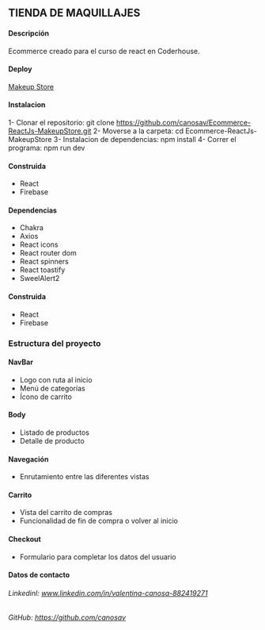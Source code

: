 ## TIENDA DE MAQUILLAJES

#### Descripción
Ecommerce creado para el curso de react en Coderhouse.

#### Deploy

[Makeup Store](https://ecommerce-react-js-makeup-store.vercel.app/)

#### Instalacion
1- Clonar el repositorio: git clone https://github.com/canosav/Ecommerce-ReactJs-MakeupStore.git
2- Moverse a la carpeta: cd Ecommerce-ReactJs-MakeupStore
3- Instalacion de dependencias: npm install 
4- Correr el programa: npm run dev

#### Construida
- React
- Firebase

#### Dependencias

- Chakra
- Axios
- React icons
- React router dom
- React spinners
- React toastify
- SweelAlert2

#### Construida
- React
- Firebase

### Estructura del proyecto
#### NavBar
- Logo con ruta al inicio 
- Menú de categorías
- Ícono de carrito 
#### Body
- Listado de productos
- Detalle de producto
#### Navegación
- Enrutamiento entre las diferentes vistas
#### Carrito
- Vista del carrito de compras
- Funcionalidad de fin de compra o volver al inicio 
#### Checkout
- Formulario para completar los datos del usuario


#### Datos de contacto
###### Linkedinl: www.linkedin.com/in/valentina-canosa-882419271
###### GitHub: https://github.com/canosav
